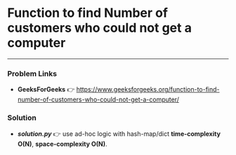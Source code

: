 # Function to find Number of customers who could not get a computer

---

### Problem Links
- **__GeeksForGeeks__** :point_right: https://www.geeksforgeeks.org/function-to-find-number-of-customers-who-could-not-get-a-computer/

### Solution
- **_solution.py_** :point_right: use ad-hoc logic with hash-map/dict **time-complexity O(N)**, **space-complexity O(N)**.
